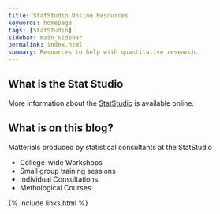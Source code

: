 ```yaml
---
title: StatStudio Online Resources
keywords: homepage
tags: [StatStudio]
sidebar: main_sidebar
permalink: index.html
summary: Resources to help with quantitative research.
---
```


## What is the Stat Studio

More information about the [StatStudio](http://cehs.usu.edu/research/statstudio/index) is available online.

## What is on this blog?

Matterials produced by statistical consultants at the StatStudio

* College-wide Workshops
* Small group training sessions
* Individual Consultations
* Methological Courses


{% include links.html %}
